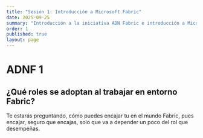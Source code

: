 ```yaml
---
title: "Sesión 1: Introducción a Microsoft Fabric"
date: 2025-09-25
summary: "Introducción a la iniciativa ADN Fabric e introducción a Microsoft Fabric"
order: 1
published: true
layout: page
---
```

# ADNF 1

## ¿Qué roles se adoptan al trabajar en entorno Fabric?

Te estarás preguntando, cómo puedes encajar tu en el mundo Fabric, pues
encajar, seguro que encajas, solo que va a depender un poco del rol que
desempeñas.
